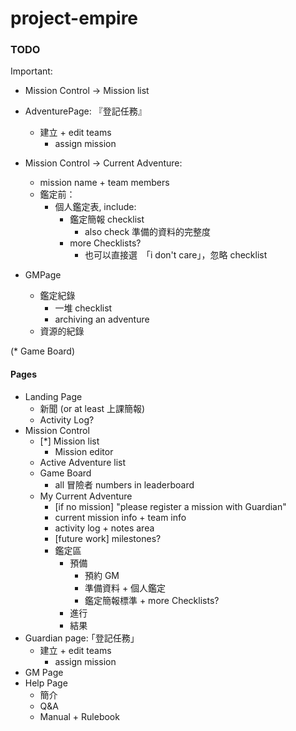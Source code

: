 # project-empire


### TODO

Important:

* Mission Control -> Mission list
* AdventurePage: 『登記任務』
  * 建立 + edit teams
    * assign mission

* Mission Control -> Current Adventure:
  * mission name + team members
  * 鑑定前：
    * 個人鑑定表, include:
      * 鑑定簡報 checklist
        * also check 準備的資料的完整度
      * more Checklists?
        * 也可以直接選　｢i don't care｣，忽略 checklist

* GMPage
  * 鑑定紀錄
    * 一堆 checklist
    * archiving an adventure
  * 資源的紀錄

(* Game Board)

#### Pages

* Landing Page
  * 新聞 (or at least 上課簡報)
  * Activity Log?
* Mission Control
  * [*] Mission list
    * Mission editor
  * Active Adventure list
  * Game Board
    * all 冒險者 numbers in leaderboard
  * My Current Adventure
    * [if no mission] "please register a mission with Guardian"
    * current mission info + team info
    * activity log + notes area
    * [future work] milestones?
    * 鑑定區
      * 預備
        * 預約 GM
        * 準備資料 + 個人鑑定
        * 鑑定簡報標準 + more Checklists?
      * 進行
      * 結果
* Guardian page: ｢登記任務｣
  * 建立 + edit teams
    * assign mission
* GM Page
* Help Page
  * 簡介
  * Q&A
  * Manual + Rulebook